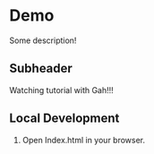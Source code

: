 # Demo

Some description!

## Subheader 

Watching tutorial with Gah!!!

## Local Development

1. Open Index.html in your browser.
